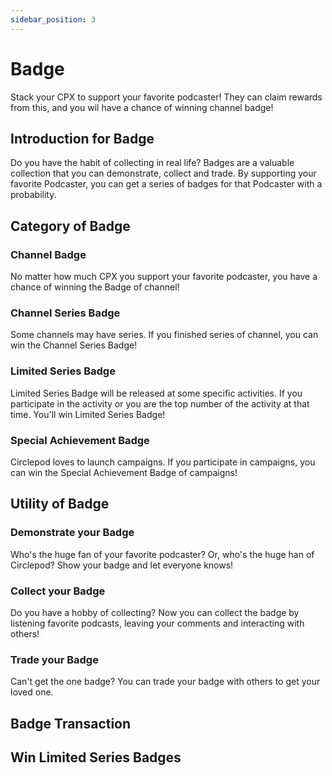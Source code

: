 ```yaml
---
sidebar_position: 3
---
```


# Badge

Stack your CPX to support your favorite podcaster! They can claim rewards from this, and you wil have a chance of winning channel badge!

## Introduction for Badge

Do you have the habit of collecting in real life? Badges are a valuable collection that you can demonstrate, collect and trade. By supporting your favorite Podcaster, you can get a series of badges for that Podcaster with a probability.

## Category of Badge

### Channel Badge

No matter how much CPX you support your favorite podcaster, you have a chance of winning the Badge of channel!

### Channel Series Badge

Some channels may have series. If you finished series of channel, you can win the Channel Series Badge!

### Limited Series Badge

Limited Series Badge will be released at some specific activities. If you participate in the activity or you are the top number of the activity at that time. You'll win Limited Series Badge!

### Special Achievement Badge

Circlepod loves to launch campaigns. If you participate in campaigns, you can win the Special Achievement Badge of campaigns!

## Utility of Badge

### Demonstrate your Badge

Who's the huge fan of your favorite podcaster? Or, who's the huge han of Circlepod? Show your badge and let everyone knows!

### Collect your Badge

Do you have a hobby of collecting? Now you can collect the badge by listening favorite podcasts, leaving your comments and interacting with others!

### Trade your Badge

Can't get the one badge? You can trade your badge with others to get your loved one.

## Badge Transaction

## Win Limited Series Badges